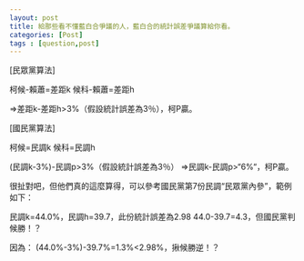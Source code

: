 ```yaml
---
layout: post
title: 給那些看不懂藍白合爭議的人，藍白合的統計誤差爭議算給你看。
categories: [Post]
tags : [question,post]
---
```


[民眾黨算法]

柯候-賴蕭=差距k
候科-賴蕭=差距h

=>差距k-差距h>3%（假設統計誤差為3％），柯P贏。

[國民黨算法]

柯候=民調k
候科=民調h

(民調k-3%)-民調p>3%（假設統計誤差為3％）
=>民調k-民調p>“6%“，柯P贏。

很扯對吧，但他們真的這麼算得，可以參考國民黨第7份民調“民眾黨內參”，範例如下：

民調k=44.0%，民調h=39.7，此份統計誤差為2.98
44.0-39.7=4.3，但國民黨判候勝！？

因為：
(44.0%-3%)-39.7%=1.3%<2.98%，揪候勝逆！？

